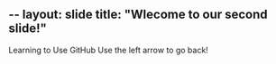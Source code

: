 --
layout: slide
title: "Wlecome to our second slide!"
--
Learning to Use GitHub
Use the left arrow to go back!
